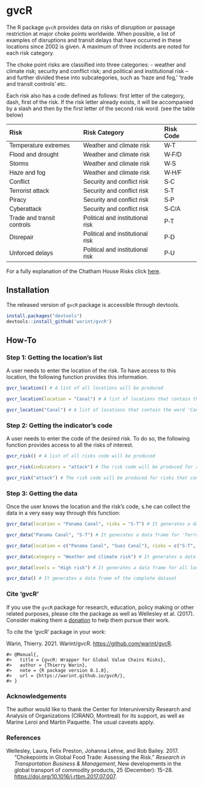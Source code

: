 
<!-- README.md is generated from README.Rmd. Please edit that file -->

# gvcR

<!-- badges: start -->
<!-- badges: end -->

The R package `gvcR` provides data on risks of disruption or passage
restriction at major choke points worldwide. When possible, a list of
examples of disruptions and transit delays that have occurred in these
locations since 2002 is given. A maximum of three incidents are noted
for each risk category.

The choke point risks are classified into three categories: - weather
and climate risk; security and conflict risk; and political and
institutional risk – and further divided these into subcategories, such
as ‘haze and fog,’ ‘trade and transit controls’ etc.

Each risk also has a code defined as follows: first letter of the
category, dash, first of the risk. If the risk letter already exists, it
will be accompanied by a slash and then by the first letter of the
second risk word. (see the table below)

<table class=" lightable-material" style="font-family: &quot;Source Sans Pro&quot;, helvetica, sans-serif; margin-left: auto; margin-right: auto;">
<thead>
<tr>
<th style="text-align:left;">
Risk
</th>
<th style="text-align:left;">
Risk Category
</th>
<th style="text-align:left;">
Risk Code
</th>
</tr>
</thead>
<tbody>
<tr>
<td style="text-align:left;">
Temperature extremes
</td>
<td style="text-align:left;">
Weather and climate risk
</td>
<td style="text-align:left;">
W-T
</td>
</tr>
<tr>
<td style="text-align:left;">
Flood and drought
</td>
<td style="text-align:left;">
Weather and climate risk
</td>
<td style="text-align:left;">
W-F/D
</td>
</tr>
<tr>
<td style="text-align:left;">
Storms
</td>
<td style="text-align:left;">
Weather and climate risk
</td>
<td style="text-align:left;">
W-S
</td>
</tr>
<tr>
<td style="text-align:left;">
Haze and fog
</td>
<td style="text-align:left;">
Weather and climate risk
</td>
<td style="text-align:left;">
W-H/F
</td>
</tr>
<tr>
<td style="text-align:left;">
Conflict
</td>
<td style="text-align:left;">
Security and conflict risk
</td>
<td style="text-align:left;">
S-C
</td>
</tr>
<tr>
<td style="text-align:left;">
Terrorist attack
</td>
<td style="text-align:left;">
Security and conflict risk
</td>
<td style="text-align:left;">
S-T
</td>
</tr>
<tr>
<td style="text-align:left;">
Piracy
</td>
<td style="text-align:left;">
Security and conflict risk
</td>
<td style="text-align:left;">
S-P
</td>
</tr>
<tr>
<td style="text-align:left;">
Cyberattack
</td>
<td style="text-align:left;">
Security and conflict risk
</td>
<td style="text-align:left;">
S-C/A
</td>
</tr>
<tr>
<td style="text-align:left;">
Trade and transit controls
</td>
<td style="text-align:left;">
Political and institutional risk
</td>
<td style="text-align:left;">
P-T
</td>
</tr>
<tr>
<td style="text-align:left;">
Disrepair
</td>
<td style="text-align:left;">
Political and institutional risk
</td>
<td style="text-align:left;">
P-D
</td>
</tr>
<tr>
<td style="text-align:left;">
Unforced delays
</td>
<td style="text-align:left;">
Political and institutional risk
</td>
<td style="text-align:left;">
P-U
</td>
</tr>
</tbody>
</table>

For a fully explanation of the Chatham House Risks click
[here](https://www.chathamhouse.org/2017/06/chokepoints-and-vulnerabilities-global-food-trade-0/annex-2-examples-chokepoint-disruption).

## Installation

The released version of `gvcR` package is accessible through devtools.

``` r
install.packages("devtools")
devtools::install_github('warint/gvcR')
```

## How-To

### Step 1: Getting the location’s list

A user needs to enter the location of the risk. To have access to this
location, the following function provides this information.

``` r
gvcr_location() # A list of all locations will be produced

gvcr_location(location = "Canal") # A list of locations that contain the word 'Canal' will be produced

gvcr_location("Canal") # A list of locations that contain the word 'Canal' will be produced
```

### Step 2: Getting the indicator’s code

A user needs to enter the code of the desired risk. To do so, the
following function provides access to all the risks of interest.

``` r
gvcr_risk() # A list of all risks code will be produced

gvcr_risk(indicators = "attack") # The risk code will be produced for risks that contain the word 'attack'

gvcr_risk("attack") # The risk code will be produced for risks that contain the word 'attack'
```

### Step 3: Getting the data

Once the user knows the location and the risk’s code, s.he can collect
the data in a very easy way through this function:

``` r
gvcr_data(location = "Panama Canal", risks = "S-T") # It generates a data frame for 'Terrorist attack' (S-T) risk in the location 'Panama Canal'

gvcr_data("Panama Canal", "S-T") # It generates a data frame for 'Terrorist attack' (S-T) risk in the location 'Panama Canal'

gvcr_data(location = c("Panama Canal", "Suez Canal"), risks = c("S-T", "S-C")) # It generates a data frame for 'Terrorist attack' (S-T) and 'Conflict' (S-C) risks in the location 'Panama Canal'

gvcr_data(category = "Weather and climate risk") # It generates a data frame for all locations and risks in the category 'Weather and climate risk'

gvcr_data(levels = "High risk") # It generates a data frame for all locations and risks with a 'High risk'

gvcr_data() # It generates a data frame of the complete dataset
```

### Cite ‘gvcR’

If you use the `gvcR` package for research, education, policy making or
other related purposes, please cite the package as well as Wellesley et
al. (2017). Consider making them a
[donation](https://www.chathamhouse.org/support-us) to help them pursue
their work.

To cite the ‘gvcR’ package in your work:

Warin, Thierry. 2021. Warint/gvcR. <https://github.com/warint/gvcR>.

    #> @Manual{,
    #>   title = {gvcR: Wrapper for Global Value Chains Risks},
    #>   author = {Thierry Warin},
    #>   note = {R package version 0.1.0},
    #>   url = {https://warint.github.io/gvcR/},
    #> }

### Acknowledgements

The author would like to thank the Center for Interuniversity Research
and Analysis of Organizations (CIRANO, Montreal) for its support, as
well as Marine Leroi and Martin Paquette. The usual caveats apply.

### References

<div id="refs" class="references csl-bib-body hanging-indent">

<div id="ref-wellesley_chokepoints_2017" class="csl-entry">

Wellesley, Laura, Felix Preston, Johanna Lehne, and Rob Bailey. 2017.
“Chokepoints in Global Food Trade: Assessing the Risk.” *Research in
Transportation Business & Management*, New developments in the global
transport of commodity products, 25 (December): 15–28.
<https://doi.org/10.1016/j.rtbm.2017.07.007>.

</div>

</div>
